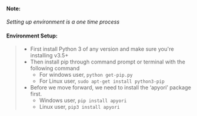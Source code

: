 #### Note: 
*Setting up environment is a one time process*

#### Environment Setup:
> - First install Python 3 of any version and make sure you're installing v3.5+
> - Then install pip through command prompt or terminal with the following command
>   - For windows user, ```python get-pip.py ```
>   - For Linux user, ```sudo apt-get install python3-pip```
> - Before we move forward, we need to install the ‘apyori’ package first.
>   - Windows user, ```pip install apyori```
>   - Linux user, ```pip3 install apyori```
